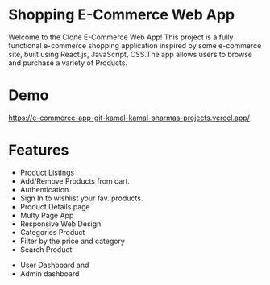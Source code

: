 # Shopping E-Commerce Web App
Welcome to the Clone E-Commerce Web App! This project is a fully functional e-commerce shopping application inspired by some e-commerce site, built using React.js, JavaScript, CSS.The app allows users to browse and purchase a variety of Products.
# Demo
https://e-commerce-app-git-kamal-kamal-sharmas-projects.vercel.app/
# Features
- Product Listings
- Add/Remove Products from cart.
- Authentication.
- Sign In to wishlist your fav. products.
- Product Details page
- Multy Page App
- Responsive Web Design
- Categories Product
- Filter by the price and category
- Search Product
* User Dashboard and
* Admin dashboard
